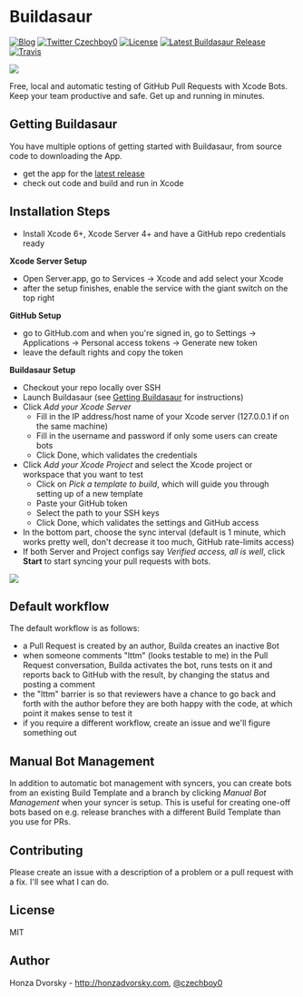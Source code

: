 Buildasaur
==========

[![Blog](https://img.shields.io/badge/blog-honzadvorsky.com-green.svg)](http://honzadvorsky.com)
[![Twitter Czechboy0](https://img.shields.io/badge/twitter-czechboy0-green.svg)](http://twitter.com/czechboy0)
[![License](https://img.shields.io/badge/license-MIT-blue.svg)](http://en.wikipedia.org/wiki/MIT_License)
[![Latest Buildasaur Release](https://img.shields.io/github/release/czechboy0/buildasaur.svg)](https://github.com/czechboy0/Buildasaur/releases/latest)
[![Travis](https://travis-ci.org/czechboy0/Buildasaur.svg)](https://travis-ci.org/czechboy0/Buildasaur)

![](https://raw.githubusercontent.com/czechboy0/Buildasaur/master/Buildasaur/Images.xcassets/AppIcon.appiconset/builda_icon%40128x.png)

Free, local and automatic testing of GitHub Pull Requests with Xcode Bots. Keep your team productive and safe. Get up and running in minutes.

Getting Buildasaur
------------------
You have multiple options of getting started with Buildasaur, from source code to downloading the App.
- get the app for the [latest release](https://github.com/czechboy0/Buildasaur/releases/latest)
- check out code and build and run in Xcode

Installation Steps
------------------
- Install Xcode 6+, Xcode Server 4+ and have a GitHub repo credentials ready

**Xcode Server Setup**
- Open Server.app, go to Services -> Xcode and add select your Xcode
- after the setup finishes, enable the service with the giant switch on the top right

**GitHub Setup**
- go to GitHub.com and when you're signed in, go to Settings -> Applications -> Personal access tokens -> Generate new token
- leave the default rights and copy the token

**Buildasaur Setup**
- Checkout your repo locally over SSH
- Launch Buildasaur (see [Getting Buildasaur](https://github.com/czechboy0/Buildasaur#getting-buildasaur
) for instructions)
- Click *Add your Xcode Server*
    + Fill in the IP address/host name of your Xcode server (127.0.0.1 if on the same machine)
    + Fill in the username and password if only some users can create bots
    + Click Done, which validates the credentials
- Click *Add your Xcode Project* and select the Xcode project or workspace that you want to test
    + Click on *Pick a template to build*, which will guide you through setting up of a new template
    + Paste your GitHub token
    + Select the path to your SSH keys
    + Click Done, which validates the settings and GitHub access
- In the bottom part, choose the sync interval (default is 1 minute, which works pretty well, don't decrease it too much, GitHub rate-limits access)
- If both Server and Project configs say *Verified access, all is well*, click **Start** to start syncing your pull requests with bots.

![](https://raw.githubusercontent.com/czechboy0/Buildasaur/master/Meta/builda_screenshot.png)

Default workflow
----------------
The default workflow is as follows:
- a Pull Request is created by an author, Builda creates an inactive Bot
- when someone comments "lttm" (looks testable to me) in the Pull Request conversation, Builda activates the bot, runs tests on it and reports back to GitHub with the result, by changing the status and posting a comment
- the "lttm" barrier is so that reviewers have a chance to go back and forth with the author before they are both happy with the code, at which point it makes sense to test it
- if you require a different workflow, create an issue and we'll figure something out

Manual Bot Management
---------------------
In addition to automatic bot management with syncers, you can create bots from an existing Build Template and a branch by clicking *Manual Bot Management* when your syncer is setup. This is useful for creating one-off bots based on e.g. release branches with a different Build Template than you use for PRs.

Contributing
------------
Please create an issue with a description of a problem or a pull request with a fix. I'll see what I can do.

License
-------
MIT

Author
------
Honza Dvorsky - http://honzadvorsky.com, [@czechboy0](http://twitter.com/czechboy0)
